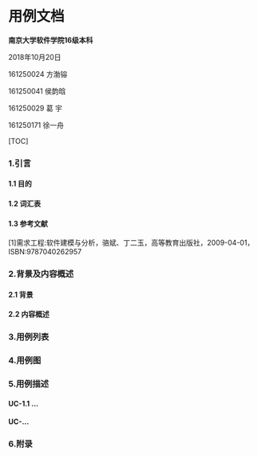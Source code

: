 # 用例文档

**南京大学软件学院16级本科**

2018年10月20日



161250024 方渤镕

161250041 侯韵晗

161250029 葛    宇

161250171 徐一舟



[TOC]



### 1.引言

#### 1.1 目的

#### 1.2 词汇表

#### 1.3 参考文献

[1]需求工程:软件建模与分析，骆斌、丁二玉，高等教育出版社，2009-04-01，ISBN:9787040262957

### 2.背景及内容概述

#### 2.1 背景

#### 2.2 内容概述

### 3.用例列表

### 4.用例图

### 5.用例描述

#### UC-1.1 ...

#### UC-...

### 6.附录
